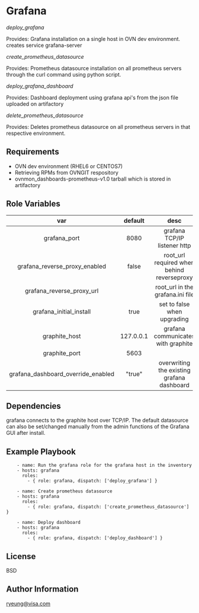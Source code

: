 Grafana
=========

*deploy_grafana*

Provides: Grafana installation on a single host in OVN dev environment.
creates service grafana-server 

*create_prometheus_datasource*

Provides: Prometheus datasource installation on all prometheus servers through the curl command using python script.

*deploy_grafana_dashboard*

Provides: Dashboard deployment using grafana api's from the json file uploaded on artifactory 

*delete_prometheus_datasource*

Provides: Deletes prometheus datasource on all prometheus servers in that respective environment.


Requirements
------------

* OVN dev environment (RHEL6 or CENTOS7)
* Retrieving RPMs from OVNGIT respository
* ovnmon_dashboards-prometheus-v1.0 tarball which is stored in artifactory



Role Variables
--------------

| var                             |  default   | desc
|:-------------------------------:|:----------:|:---------------------------------------------------:|
| grafana_port                    |  8080      | grafana TCP/IP listener http                        |
| grafana_reverse_proxy_enabled   |  false     | root_url required when behind reverseproxy          |
| grafana_reverse_proxy_url       |  <none>    | root_url in the grafana.ini file                    |
| grafana_initial_install         |  true      | set to false when upgrading                         |
| graphite_host                   |  127.0.0.1 | grafana communicates with graphite                  |
| graphite_port                   |  5603      |                                                     |
| grafana_dashboard_override_enabled | "true"  | overwriting the existing grafana dashboard          |


Dependencies
------------

grafana connects to the graphite host over TCP/IP. The default datasource can also be set/changed manually from the admin functions 
of the Grafana GUI after install. 


Example Playbook
----------------

```
    - name: Run the grafana role for the grafana host in the inventory
    - hosts: grafana
      roles:
        - { role: grafana, dispatch: ['deploy_grafana'] }

    - name: Create prometheus datasource
    - hosts: grafana
      roles:
        - { role: grafana, dispatch: ['create_prometheus_datasource'] }

    - name: Deploy dashboard
    - hosts: grafana
      roles:
        - { role: grafana, dispatch: ['deploy_dashboard'] }
```

License
-------

BSD


Author Information
------------------

ryeung@visa.com
